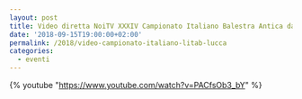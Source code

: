 ```yaml
---
layout: post
title: Video diretta NoiTV XXXIV Campionato Italiano Balestra Antica da banco
date: '2018-09-15T19:00:00+02:00'
permalink: /2018/video-campionato-italiano-litab-lucca
categories:
  - eventi
---
```


{% youtube "https://www.youtube.com/watch?v=PACfsOb3_bY" %}
